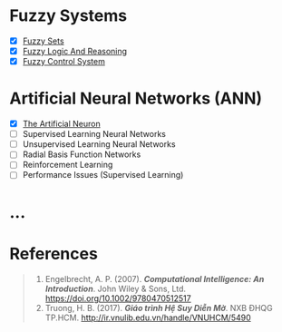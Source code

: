 # Fuzzy Systems
- [x] [Fuzzy Sets](https://github.com/khoaht312/computational-intelligence/blob/main/FuzzySystems/Fuzzysets.ipynb)
- [x] [Fuzzy Logic And Reasoning](https://github.com/khoaht312/computational-intelligence/blob/main/FuzzySystems/Fuzzy_Logic_and_Reasoning.ipynb)
- [x] [Fuzzy Control System](https://github.com/khoaht312/computational-intelligence/blob/main/FuzzySystems/Fuzzy_Controller.ipynb)
# Artificial Neural Networks (ANN)
- [x] [The Artificial Neuron](https://github.com/khoaht312/computational-intelligence/blob/main/ANN/AN.ipynb)
- [ ] Supervised Learning Neural Networks
- [ ] Unsupervised Learning Neural Networks
- [ ] Radial Basis Function Networks
- [ ] Reinforcement Learning
- [ ] Performance Issues (Supervised Learning)
# ...

# References
> 1. Engelbrecht, A. P. (2007). ***Computational Intelligence: An Introduction***. John Wiley & Sons, Ltd. https://doi.org/10.1002/9780470512517
> 2. Truong, H. B. (2017). ***Giáo trình Hệ Suy Diễn Mờ***. NXB ĐHQG TP.HCM. 	http://ir.vnulib.edu.vn/handle/VNUHCM/5490
